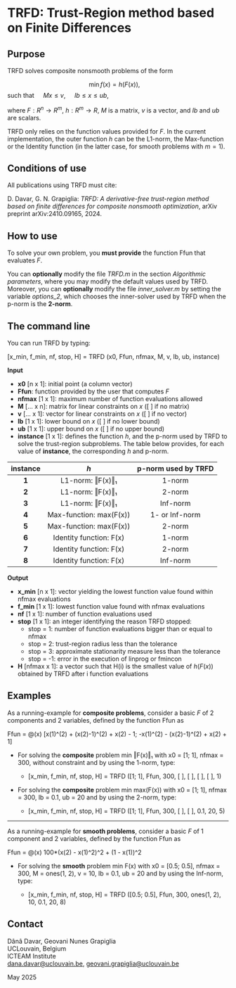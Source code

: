 # TRFD: Trust-Region method based on Finite Differences
## Purpose

TRFD solves composite nonsmooth problems of the form

$$\min f(x)=h(F(x)), \quad$$ such that $\quad Mx \leq v,$ $\quad lb \leq x \leq ub$,

where $F:R^n \to R^m$, $h:R^m \to R$, $M$ is a matrix, $v$ is a vector, and $lb$ and $ub$ are scalars.

TRFD only relies on the function values provided for $F$. In the current implementation, the outer function $h$ can be the L1-norm, the Max-function or the Identity function (in the latter case, for smooth problems with $m=1$).

## Conditions of use

All publications using TRFD must cite:

D. Davar, G. N. Grapiglia: _TRFD: A derivative-free trust-region method based on finite differences for composite nonsmooth optimization_, arXiv preprint arXiv:2410.09165, 2024.

## How to use

To solve your own problem, you **must provide** the function Ffun that evaluates $F$.

You can **optionally** modify the file _TRFD.m_ in the section _Algorithmic parameters_, where you may modify the default values used by TRFD. Moreover, you can **optionally** modify the file _inner_solver.m_ by setting the variable _options_2_, which chooses the inner-solver used by TRFD when the p-norm is the **2-norm**.

## The command line 
 
You can run TRFD by typing:

[x_min, f_min, nf, stop, H] = TRFD (x0, Ffun, nfmax, M, v, lb, ub, instance)

**Input**

- **x0** [n x 1]: initial point (a column vector)
- **Ffun**: function provided by the user that computes $F$
- **nfmax** [1 x 1]: maximum number of function evaluations allowed
- **M** [... x n]: matrix for linear constraints on $x$ ([ ] if no matrix)
- **v** [... x 1]: vector for linear constraints on $x$ ([ ] if no vector)
- **lb** [1 x 1]: lower bound on $x$ ([ ] if no lower bound)
- **ub** [1 x 1]: upper bound on $x$ ([ ] if no upper bound)
- **instance** [1 x 1]: defines the function $h$, and the p-norm used by TRFD to solve the trust-region subproblems. The table below provides, for each value of **instance**, the corresponding $h$ and p-norm.

| instance | $h$ | p-norm used by TRFD|
|:----------:|:----------:|:----------:|
| **1** | L1-norm: ‖F(x)‖₁ | 1-norm |
| **2** | L1-norm: ‖F(x)‖₁ | 2-norm |
| **3** | L1-norm: ‖F(x)‖₁ | Inf-norm |
| **4** | Max-function: max(F(x)) | 1- or Inf-norm |
| **5** | Max-function: max(F(x)) | 2-norm |
| **6** | Identity function: F(x) | 1-norm |
| **7** | Identity function: F(x) | 2-norm |
| **8** | Identity function: F(x) | Inf-norm |

**Output**

- **x_min** [n x 1]: vector yielding the lowest function value found within nfmax evaluations
- **f_min** [1 x 1]: lowest function value found with nfmax evaluations
- **nf** [1 x 1]: number of function evaluations used
- **stop** [1 x 1]: an integer identifying the reason TRFD stopped:
  - stop = 1: number of function evaluations bigger than or equal to nfmax
  - stop = 2: trust-region radius less than the tolerance
  - stop = 3: approximate stationarity measure less than the tolerance
  - stop = -1: error in the execution of linprog or fmincon
- **H** [nfmax x 1]: a vector such that H(i) is the smallest value of $h(F(x))$ obtained by TRFD after i function evaluations

## Examples

As a running-example for **composite problems**, consider a basic $F$ of 2 components and 2 variables, defined by the function Ffun as

Ffun = @(x) [x(1)^(2) + (x(2)-1)^(2) + x(2) - 1; -x(1)^(2) - (x(2)-1)^(2) + x(2) + 1]

- For solving the **composite** problem min ‖F(x)‖₁ with x0 = [1; 1], nfmax = 300, without constraint and by using the 1-norm, type:

  - [x_min, f_min, nf, stop, H] = TRFD ([1; 1], Ffun, 300, [ ], [ ], [ ], [ ], 1)

- For solving the **composite** problem min max(F(x)) with x0 = [1; 1], nfmax = 300, lb = 0.1, ub = 20 and by using the 2-norm, type:

  - [x_min, f_min, nf, stop, H] = TRFD ([1; 1], Ffun, 300, [ ], [ ], 0.1, 20, 5)

---

As a running-example for **smooth problems**, consider a basic $F$ of 1 component and 2 variables, defined by the function Ffun as

Ffun = @(x) 100*(x(2) - x(1)^2)^2 + (1 - x(1))^2

- For solving the **smooth** problem min F(x) with x0 = [0.5; 0.5], nfmax = 300, M = ones(1, 2), v = 10, lb = 0.1, ub = 20 and by using the Inf-norm, type:

  - [x_min, f_min, nf, stop, H] = TRFD ([0.5; 0.5], Ffun, 300, ones(1, 2), 10, 0.1, 20, 8)

## Contact

Dânâ Davar,  Geovani Nunes Grapiglia <br>
UCLouvain, Belgium <br>
ICTEAM Institute <br>
dana.davar@uclouvain.be, geovani.grapiglia@uclouvain.be <br>

May 2025

